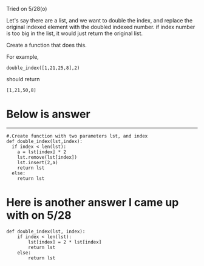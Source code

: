 Tried on 5/28(o)


Let's say there are a list,
and we want to double the index,
and replace the original indexed element with the doubled indexed number.
if index number is too big in the list, it would just return the original list.

Create a function that does this.

For example,
```
double_index([1,21,25,8],2)
```
should return 
```
[1,21,50,8]
```
# Below is answer
---
```
#.Create function with two parameters lst, and index
def double_index(lst,index):
  if index < len(lst):
    a = lst[index] * 2
    lst.remove(lst[index])
    lst.insert(2,a)
    return lst
  else:
    return lst
```

# Here is another answer I came up with on 5/28
```
def double_index(lst, index):
    if index < len(lst):
        lst[index] = 2 * lst[index]
        return lst
    else:
        return lst
```

